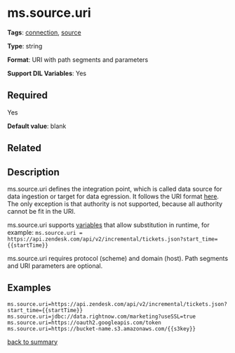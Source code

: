 # ms.source.uri

**Tags**: 
[connection](categories.md#connection-properties),
[source](categories.md#source-properties)

**Type**: string

**Format**: URI with path segments and parameters

**Support DIL Variables**: Yes

## Required
Yes

**Default value**:
blank

## Related 

## Description 

ms.source.uri defines the integration point, which is called data source for data ingestion or target for data egression. 
It follows the URI format [here](https://en.wikipedia.org/wiki/Uniform_Resource_Identifier). 
The only exception is that authority is not supported, because all authority cannot be fit in the URI.

ms.source.uri supports [variables](https://github.com/linkedin/data-integration-library/blob/master/docs/concepts/variables.md) 
that allow substitution in runtime, for example:
`ms.source.uri = https://api.zendesk.com/api/v2/incremental/tickets.json?start_time={{startTime}}`

ms.source.uri requires protocol (scheme) and domain (host). Path segments and URI parameters are optional. 

## Examples

`
ms.source.uri=https://api.zendesk.com/api/v2/incremental/tickets.json?start_time={{startTime}}
ms.source.uri=jdbc://data.rightnow.com/marketing?useSSL=true
ms.source.uri=https://oauth2.googleapis.com/token
ms.source.uri=https://bucket-name.s3.amazonaws.com/{{s3key}}
`

[back to summary](summary.md#mssourceuri)
